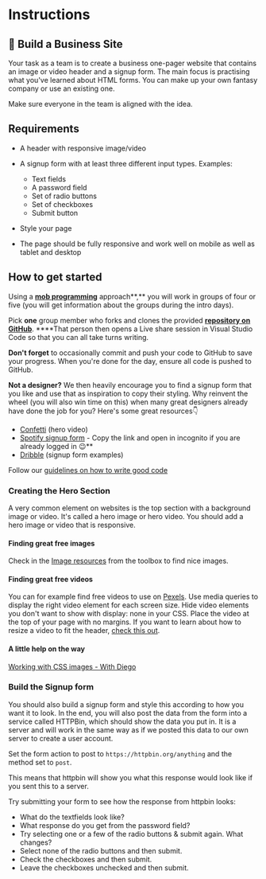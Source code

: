 # Instructions

## 🏢 Build a Business Site

Your task as a team is to create a business one-pager website that contains an image or video header and a signup form. The main focus is practising what you've learned about HTML forms. You can make up your own fantasy company or use an existing one.

Make sure everyone in the team is aligned with the idea.

## Requirements

- A header with responsive image/video
- A signup form with at least three different input types. Examples:
  - Text fields
  - A password field
  - Set of radio buttons
  - Set of checkboxes
  - Submit button
- Style your page

- The page should be fully responsive and work well on mobile as well as tablet and desktop

## How to get started

Using a **[mob programming](https://www.notion.so/Mob-programming-306dcd9320704f14a2f0c15a06d45f3b?pvs=21)** approach**,** you will work in groups of four or five (you will get information about the groups during the intro days).

Pick **one** group member who forks and clones the provided [**repository on GitHub**](https://github.com/Technigo/project-business-site). \*\*\*\*That person then opens a Live share session in Visual Studio Code so that you can all take turns writing.

**Don't forget** to occasionally commit and push your code to GitHub to save your progress. When you're done for the day, ensure all code is pushed to GitHub.

**Not a designer?** We then heavily encourage you to find a signup form that you like and use that as inspiration to copy their styling. Why reinvent the wheel (you will also win time on this) when many great designers already have done the job for you? Here's some great resources👇

- [Confetti](https://confetti.events/sv/) (hero video)
- [Spotify signup form](https://www.spotify.com/se/signup) - Copy the link and open in incognito if you are already logged in 😉\*\*
- [Dribble](https://dribbble.com/search/signup-form) (signup form examples)

Follow our [guidelines on how to write good code](/59abdd4307a24f5ca7914d566326f4df?pvs=25)

### Creating the Hero Section

A very common element on websites is the top section with a background image or video. It's called a hero image or hero video. You should add a hero image or video that is responsive.

#### Finding great free images

Check in the [Image resources](/04237e2fdd624562acd58643dac93016) from the toolbox to find nice images.

#### Finding great free videos

You can for example find free videos to use on [Pexels](https://www.pexels.com/videos/). Use media queries to display the right video element for each screen size. Hide video elements you don't want to show with display: none in your CSS. Place the video at the top of your page with no margins. If you want to learn about how to resize a video to fit the header, [check this out](https://www.w3schools.com/css/css3_object-fit.asp).

#### A little help on the way

[Working with CSS images - With Diego](https://www.notion.so/CSS-Images-56e01fe28e1f45b1bf417f3b04479518)

### Build the Signup form

You should also build a signup form and style this according to how you want it to look. In the end, you will also post the data from the form into a service called HTTPBin, which should show the data you put in. It is a server and will work in the same way as if we posted this data to our own server to create a user account.

Set the form action to post to `https://httpbin.org/anything` and the method set to `post`.

This means that httpbin will show you what this response would look like if you sent this to a server.

Try submitting your form to see how the response from httpbin looks:

- What do the textfields look like?
- What response do you get from the password field?
- Try selecting one or a few of the radio buttons & submit again. What changes?
- Select none of the radio buttons and then submit.
- Check the checkboxes and then submit.
- Leave the checkboxes unchecked and then submit.
